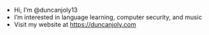 - Hi, I’m @duncanjoly13
- I’m interested in language learning, computer security, and music
- Visit my website at https://duncanjoly.com

<!---
duncanjoly13/duncanjoly13 is a ✨ special ✨ repository because its `README.md` (this file) appears on your GitHub profile.
You can click the Preview link to take a look at your changes.
--->
